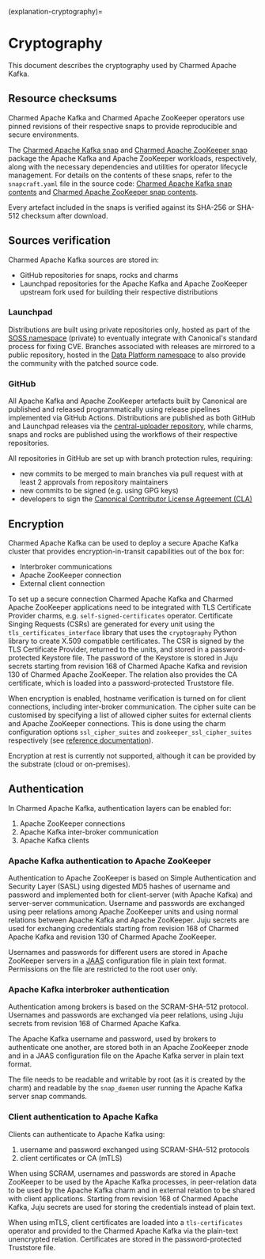 (explanation-cryptography)=
# Cryptography

This document describes the cryptography used by Charmed Apache Kafka.

## Resource checksums

Charmed Apache Kafka and Charmed Apache ZooKeeper operators use pinned revisions of their respective snaps to provide reproducible and secure environments.

The [Charmed Apache Kafka snap](https://snapstore.io/charmed-kafka) and [Charmed Apache ZooKeeper snap](https://snapstore.io/charmed-zookeeper) package the Apache Kafka and Apache ZooKeeper workloads, respectively, along with the necessary dependencies and utilities for operator lifecycle management.
For details on the contents of these snaps, refer to the `snapcraft.yaml` file in the source code: [Charmed Apache Kafka snap contents](https://github.com/canonical/charmed-kafka-snap/blob/3/edge/snap/snapcraft.yaml) and [Charmed Apache ZooKeeper snap contents](https://github.com/canonical/charmed-zookeeper-snap/blob/3/edge/snap/snapcraft.yaml).

Every artefact included in the snaps is verified against its SHA-256 or SHA-512 checksum after download.

## Sources verification

Charmed Apache Kafka sources are stored in:

* GitHub repositories for snaps, rocks and charms
* Launchpad repositories for the Apache Kafka and Apache ZooKeeper upstream fork used for building their respective distributions

### Launchpad

Distributions are built using private repositories only, hosted as part of the [SOSS namespace](https://launchpad.net/soss) (private) to eventually
integrate with Canonical's standard process for fixing CVE.
Branches associated with releases are mirrored to a public repository, hosted in the [Data Platform namespace](https://launchpad.net/~data-platform)
to also provide the community with the patched source code.

### GitHub

All Apache Kafka and Apache ZooKeeper artefacts built by Canonical are published and released 
programmatically using release pipelines implemented via GitHub Actions. 
Distributions are published as both GitHub and Launchpad releases via the [central-uploader repository](https://github.com/canonical/central-uploader), while 
charms, snaps and rocks are published using the workflows of their respective repositories. 

All repositories in GitHub are set up with branch protection rules, requiring:

* new commits to be merged to main branches via pull request with at least 2 approvals from repository maintainers
* new commits to be signed (e.g. using GPG keys)
* developers to sign the [Canonical Contributor License Agreement (CLA)](https://ubuntu.com/legal/contributors)

## Encryption

Charmed Apache Kafka can be used to deploy a secure Apache Kafka cluster that provides encryption-in-transit capabilities out of the box 
for:

* Interbroker communications
* Apache ZooKeeper connection
* External client connection 

To set up a secure connection Charmed Apache Kafka and Charmed Apache ZooKeeper applications need to be integrated with TLS Certificate Provider charms, e.g. 
`self-signed-certificates` operator. Certificate Singing Requests (CSRs) are generated for every unit using the `tls_certificates_interface` library that uses the `cryptography` 
Python library to create X.509 compatible certificates. The CSR is signed by the TLS Certificate Provider, returned to the units, and 
stored in a password-protected Keystore file. The password of the Keystore is stored in Juju secrets starting from revision 168 of Charmed Apache Kafka 
and revision 130 of Charmed Apache ZooKeeper. The relation also provides the CA certificate, which is loaded into a password-protected Truststore file.

When encryption is enabled, hostname verification is turned on for client connections, including inter-broker communication. The cipher suite can 
be customised by specifying a list of allowed cipher suites for external clients and Apache ZooKeeper connections. This is done using the charm configuration options
`ssl_cipher_suites`  and `zookeeper_ssl_cipher_suites` respectively (see [reference documentation](https://charmhub.io/kafka/configurations)). 

Encryption at rest is currently not supported, although it can be provided by the substrate (cloud or on-premises).

## Authentication

In Charmed Apache Kafka, authentication layers can be enabled for:

1. Apache ZooKeeper connections
2. Apache Kafka inter-broker communication 
3. Apache Kafka clients

### Apache Kafka authentication to Apache ZooKeeper

Authentication to Apache ZooKeeper is based on Simple Authentication and Security Layer (SASL) using digested MD5 hashes of
username and password and implemented both for client-server (with Apache Kafka) and server-server communication.
Username and passwords are exchanged using peer relations among Apache ZooKeeper units and using normal relations between Apache Kafka and Apache ZooKeeper.
Juju secrets are used for exchanging credentials starting from revision 168 of Charmed Apache Kafka and revision 130 of Charmed Apache ZooKeeper.

Usernames and passwords for different users are stored in Apache ZooKeeper servers in a [JAAS](https://docs.oracle.com/en/java/javase/11/security/java-authentication-and-authorization-service-jaas-reference-guide.html) configuration file in plain text format. 
Permissions on the file are restricted to the root user only. 

### Apache Kafka interbroker authentication

Authentication among brokers is based on the SCRAM-SHA-512 protocol. Usernames and passwords are exchanged via peer relations, using Juju secrets from revision 168 of Charmed Apache Kafka.

The Apache Kafka username and password, used by brokers to authenticate one another, are stored both in an Apache ZooKeeper znode and in a JAAS configuration file on the Apache Kafka server in plain text format.

The file needs to be readable and writable by root (as it is created by the charm) and readable by the `snap_daemon` user running the Apache Kafka server snap commands.

### Client authentication to Apache Kafka

Clients can authenticate to Apache Kafka using:

1. username and password exchanged using SCRAM-SHA-512 protocols
2. client certificates or CA (mTLS)

When using SCRAM, usernames and passwords are stored in Apache ZooKeeper to be used by the Apache Kafka processes, in peer-relation data to be used by the Apache Kafka charm and in external relation to be shared with client applications. 
Starting from revision 168 of Charmed Apache Kafka, Juju secrets are used for storing the credentials instead of plain text.

When using mTLS, client certificates are loaded into a `tls-certificates` operator and provided to the Charmed Apache Kafka via the plain-text unencrypted 
relation. Certificates are stored in the password-protected Truststore file.
